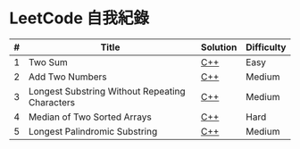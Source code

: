 ﻿LeetCode 自我紀錄
========

| #   | Title                                          | Solution                                                                                                          | Difficulty |
|-----|------------------------------------------------|-------------------------------------------------------------------------------------------------------------------|------------|
| 1   | Two Sum                                        | [C++](./algorithms/cpp/twoSum/twoSum.cpp)                                                                         | Easy       |
| 2   | Add Two Numbers                                | [C++](./algorithms/cpp/addTwoNumbers/addTwoNumbers.cpp)                                                           | Medium     |
| 3   | Longest Substring Without Repeating Characters | [C++](./algorithms/cpp/longestSubstringWithoutRepeatingCharacters/longestSubstringWithoutRepeatingCharacters.cpp) | Medium     |
| 4   | Median of Two Sorted Arrays                    | [C++](./algorithms/cpp/medianofTwoSortedArrays/medianofTwoSortedArrays.cpp)                                       | Hard       |
| 5   | Longest Palindromic Substring                  | [C++](./algorithms/cpp/longestPalindromicSubstring/longestPalindromicSubstring.cpp)                               | Medium     |
